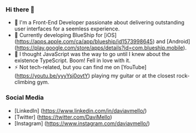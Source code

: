 ### Hi there 👋

- 🔭 I'm a Front-End Developer passionate about delivering outstanding user interfaces for a seemless experience.
- 🌱 Currently developing BlueShip for [iOS] (https://apps.apple.com/ca/app/blueship/id1573998645) and [Android] (https://play.google.com/store/apps/details?id=com.blueship.mobile).
- 🥞 I thought JavaScript was the way to go until I knew about the existence TypeScript. Boom! Fell in love with it. 
- ⚡ Not tech-related, but you can find me on [YouTube] (https://youtu.be/yyyYsj0ovtY) playing my guitar or at the closest rock-climbing gym.

### Social Media

- [LinkedIn] (https://www.linkedin.com/in/daviavmello/)
- [Twitter] (https://twitter.com/DaviMello)
- [Instagram] (https://www.instagram.com/daviavmello/)
